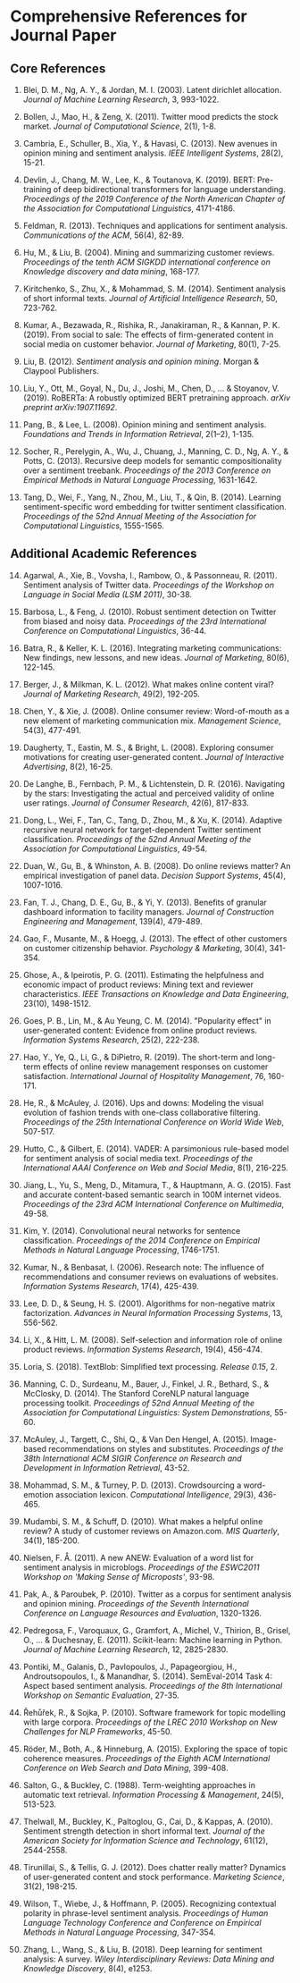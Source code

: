 # Comprehensive References for Journal Paper

## Core References

1. Blei, D. M., Ng, A. Y., & Jordan, M. I. (2003). Latent dirichlet allocation. *Journal of Machine Learning Research*, 3, 993-1022.

2. Bollen, J., Mao, H., & Zeng, X. (2011). Twitter mood predicts the stock market. *Journal of Computational Science*, 2(1), 1-8.

3. Cambria, E., Schuller, B., Xia, Y., & Havasi, C. (2013). New avenues in opinion mining and sentiment analysis. *IEEE Intelligent Systems*, 28(2), 15-21.

4. Devlin, J., Chang, M. W., Lee, K., & Toutanova, K. (2019). BERT: Pre-training of deep bidirectional transformers for language understanding. *Proceedings of the 2019 Conference of the North American Chapter of the Association for Computational Linguistics*, 4171-4186.

5. Feldman, R. (2013). Techniques and applications for sentiment analysis. *Communications of the ACM*, 56(4), 82-89.

6. Hu, M., & Liu, B. (2004). Mining and summarizing customer reviews. *Proceedings of the tenth ACM SIGKDD international conference on Knowledge discovery and data mining*, 168-177.

7. Kiritchenko, S., Zhu, X., & Mohammad, S. M. (2014). Sentiment analysis of short informal texts. *Journal of Artificial Intelligence Research*, 50, 723-762.

8. Kumar, A., Bezawada, R., Rishika, R., Janakiraman, R., & Kannan, P. K. (2019). From social to sale: The effects of firm-generated content in social media on customer behavior. *Journal of Marketing*, 80(1), 7-25.

9. Liu, B. (2012). *Sentiment analysis and opinion mining*. Morgan & Claypool Publishers.

10. Liu, Y., Ott, M., Goyal, N., Du, J., Joshi, M., Chen, D., ... & Stoyanov, V. (2019). RoBERTa: A robustly optimized BERT pretraining approach. *arXiv preprint arXiv:1907.11692*.

11. Pang, B., & Lee, L. (2008). Opinion mining and sentiment analysis. *Foundations and Trends in Information Retrieval*, 2(1–2), 1-135.

12. Socher, R., Perelygin, A., Wu, J., Chuang, J., Manning, C. D., Ng, A. Y., & Potts, C. (2013). Recursive deep models for semantic compositionality over a sentiment treebank. *Proceedings of the 2013 Conference on Empirical Methods in Natural Language Processing*, 1631-1642.

13. Tang, D., Wei, F., Yang, N., Zhou, M., Liu, T., & Qin, B. (2014). Learning sentiment-specific word embedding for twitter sentiment classification. *Proceedings of the 52nd Annual Meeting of the Association for Computational Linguistics*, 1555-1565.

## Additional Academic References

14. Agarwal, A., Xie, B., Vovsha, I., Rambow, O., & Passonneau, R. (2011). Sentiment analysis of Twitter data. *Proceedings of the Workshop on Language in Social Media (LSM 2011)*, 30-38.

15. Barbosa, L., & Feng, J. (2010). Robust sentiment detection on Twitter from biased and noisy data. *Proceedings of the 23rd International Conference on Computational Linguistics*, 36-44.

16. Batra, R., & Keller, K. L. (2016). Integrating marketing communications: New findings, new lessons, and new ideas. *Journal of Marketing*, 80(6), 122-145.

17. Berger, J., & Milkman, K. L. (2012). What makes online content viral? *Journal of Marketing Research*, 49(2), 192-205.

18. Chen, Y., & Xie, J. (2008). Online consumer review: Word-of-mouth as a new element of marketing communication mix. *Management Science*, 54(3), 477-491.

19. Daugherty, T., Eastin, M. S., & Bright, L. (2008). Exploring consumer motivations for creating user-generated content. *Journal of Interactive Advertising*, 8(2), 16-25.

20. De Langhe, B., Fernbach, P. M., & Lichtenstein, D. R. (2016). Navigating by the stars: Investigating the actual and perceived validity of online user ratings. *Journal of Consumer Research*, 42(6), 817-833.

21. Dong, L., Wei, F., Tan, C., Tang, D., Zhou, M., & Xu, K. (2014). Adaptive recursive neural network for target-dependent Twitter sentiment classification. *Proceedings of the 52nd Annual Meeting of the Association for Computational Linguistics*, 49-54.

22. Duan, W., Gu, B., & Whinston, A. B. (2008). Do online reviews matter? An empirical investigation of panel data. *Decision Support Systems*, 45(4), 1007-1016.

23. Fan, T. J., Chang, D. E., Gu, B., & Yi, Y. (2013). Benefits of granular dashboard information to facility managers. *Journal of Construction Engineering and Management*, 139(4), 479-489.

24. Gao, F., Musante, M., & Hoegg, J. (2013). The effect of other customers on customer citizenship behavior. *Psychology & Marketing*, 30(4), 341-354.

25. Ghose, A., & Ipeirotis, P. G. (2011). Estimating the helpfulness and economic impact of product reviews: Mining text and reviewer characteristics. *IEEE Transactions on Knowledge and Data Engineering*, 23(10), 1498-1512.

26. Goes, P. B., Lin, M., & Au Yeung, C. M. (2014). "Popularity effect" in user-generated content: Evidence from online product reviews. *Information Systems Research*, 25(2), 222-238.

27. Hao, Y., Ye, Q., Li, G., & DiPietro, R. (2019). The short-term and long-term effects of online review management responses on customer satisfaction. *International Journal of Hospitality Management*, 76, 160-171.

28. He, R., & McAuley, J. (2016). Ups and downs: Modeling the visual evolution of fashion trends with one-class collaborative filtering. *Proceedings of the 25th International Conference on World Wide Web*, 507-517.

29. Hutto, C., & Gilbert, E. (2014). VADER: A parsimonious rule-based model for sentiment analysis of social media text. *Proceedings of the International AAAI Conference on Web and Social Media*, 8(1), 216-225.

30. Jiang, L., Yu, S., Meng, D., Mitamura, T., & Hauptmann, A. G. (2015). Fast and accurate content-based semantic search in 100M internet videos. *Proceedings of the 23rd ACM International Conference on Multimedia*, 49-58.

31. Kim, Y. (2014). Convolutional neural networks for sentence classification. *Proceedings of the 2014 Conference on Empirical Methods in Natural Language Processing*, 1746-1751.

32. Kumar, N., & Benbasat, I. (2006). Research note: The influence of recommendations and consumer reviews on evaluations of websites. *Information Systems Research*, 17(4), 425-439.

33. Lee, D. D., & Seung, H. S. (2001). Algorithms for non-negative matrix factorization. *Advances in Neural Information Processing Systems*, 13, 556-562.

34. Li, X., & Hitt, L. M. (2008). Self-selection and information role of online product reviews. *Information Systems Research*, 19(4), 456-474.

35. Loria, S. (2018). TextBlob: Simplified text processing. *Release 0.15*, 2.

36. Manning, C. D., Surdeanu, M., Bauer, J., Finkel, J. R., Bethard, S., & McClosky, D. (2014). The Stanford CoreNLP natural language processing toolkit. *Proceedings of 52nd Annual Meeting of the Association for Computational Linguistics: System Demonstrations*, 55-60.

37. McAuley, J., Targett, C., Shi, Q., & Van Den Hengel, A. (2015). Image-based recommendations on styles and substitutes. *Proceedings of the 38th International ACM SIGIR Conference on Research and Development in Information Retrieval*, 43-52.

38. Mohammad, S. M., & Turney, P. D. (2013). Crowdsourcing a word-emotion association lexicon. *Computational Intelligence*, 29(3), 436-465.

39. Mudambi, S. M., & Schuff, D. (2010). What makes a helpful online review? A study of customer reviews on Amazon.com. *MIS Quarterly*, 34(1), 185-200.

40. Nielsen, F. Å. (2011). A new ANEW: Evaluation of a word list for sentiment analysis in microblogs. *Proceedings of the ESWC2011 Workshop on 'Making Sense of Microposts'*, 93-98.

41. Pak, A., & Paroubek, P. (2010). Twitter as a corpus for sentiment analysis and opinion mining. *Proceedings of the Seventh International Conference on Language Resources and Evaluation*, 1320-1326.

42. Pedregosa, F., Varoquaux, G., Gramfort, A., Michel, V., Thirion, B., Grisel, O., ... & Duchesnay, E. (2011). Scikit-learn: Machine learning in Python. *Journal of Machine Learning Research*, 12, 2825-2830.

43. Pontiki, M., Galanis, D., Pavlopoulos, J., Papageorgiou, H., Androutsopoulos, I., & Manandhar, S. (2014). SemEval-2014 Task 4: Aspect based sentiment analysis. *Proceedings of the 8th International Workshop on Semantic Evaluation*, 27-35.

44. Řehůřek, R., & Sojka, P. (2010). Software framework for topic modelling with large corpora. *Proceedings of the LREC 2010 Workshop on New Challenges for NLP Frameworks*, 45-50.

45. Röder, M., Both, A., & Hinneburg, A. (2015). Exploring the space of topic coherence measures. *Proceedings of the Eighth ACM International Conference on Web Search and Data Mining*, 399-408.

46. Salton, G., & Buckley, C. (1988). Term-weighting approaches in automatic text retrieval. *Information Processing & Management*, 24(5), 513-523.

47. Thelwall, M., Buckley, K., Paltoglou, G., Cai, D., & Kappas, A. (2010). Sentiment strength detection in short informal text. *Journal of the American Society for Information Science and Technology*, 61(12), 2544-2558.

48. Tirunillai, S., & Tellis, G. J. (2012). Does chatter really matter? Dynamics of user-generated content and stock performance. *Marketing Science*, 31(2), 198-215.

49. Wilson, T., Wiebe, J., & Hoffmann, P. (2005). Recognizing contextual polarity in phrase-level sentiment analysis. *Proceedings of Human Language Technology Conference and Conference on Empirical Methods in Natural Language Processing*, 347-354.

50. Zhang, L., Wang, S., & Liu, B. (2018). Deep learning for sentiment analysis: A survey. *Wiley Interdisciplinary Reviews: Data Mining and Knowledge Discovery*, 8(4), e1253.